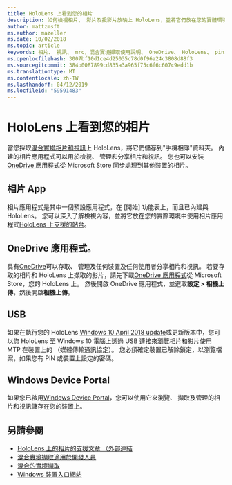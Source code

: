 ```yaml
---
title: HoloLens 上看到您的相片
description: 如何檢視相片、 影片及投影片放映上 HoloLens，並將它們放在您的實體環境。
author: mattzmsft
ms.author: mazeller
ms.date: 10/02/2018
ms.topic: article
keywords: 相片、 視訊、 mrc，混合實境擷取使用說明、 OneDrive、 HoloLens、 pin、 位置、 投影片
ms.openlocfilehash: 3007bf10d1ce4d25035c78d0f96a24c3808d88f3
ms.sourcegitcommit: 384b0087899cd835a3a965f75c6f6c607c9edd1b
ms.translationtype: MT
ms.contentlocale: zh-TW
ms.lasthandoff: 04/12/2019
ms.locfileid: "59591483"
---
```

# <a name="see-your-photos-on-hololens"></a>HoloLens 上看到您的相片

當您採取[混合實境相片和視訊](mixed-reality-capture.md)上 HoloLens，將它們儲存到"手機相簿"資料夾。 內建的相片應用程式可以用於檢視、 管理和分享相片和視訊。 您也可以安裝[OneDrive 應用程式](https://www.microsoft.com/p/onedrive/9wzdncrfj1p3)從 Microsoft Store 同步處理到其他裝置的相片。 

## <a name="photos-app"></a>相片 App

相片應用程式是其中一個預設應用程式，在 [開始] 功能表上，而且已內建與 HoloLens。 您可以深入了解檢視內容，並將它放在您的實際環境中使用相片應用程式[HoloLens 上支援的站台](https://support.microsoft.com/help/12648)。 

## <a name="onedrive-app"></a>OneDrive 應用程式。

具有[OneDrive](https://onedrive.live.com/)可以存取、 管理及任何裝置及任何使用者分享相片和視訊。 若要存取的相片和 HoloLens 上擷取的影片，請先下載[OneDrive 應用程式](https://www.microsoft.com/p/onedrive/9wzdncrfj1p3)從 Microsoft Store，您的 HoloLens 上。 然後開啟 OneDrive 應用程式，並選取**設定 > 相機上傳**，然後開啟**相機上傳**。

## <a name="usb"></a>USB 

如果在執行您的 HoloLens [Windows 10 April 2018 update](release-notes-april-2018.md)或更新版本中，您可以您 HoloLens 至 Windows 10 電腦上透過 USB 連接來瀏覽相片和影片使用 MTP 在裝置上的 （媒體傳輸通訊協定）。 您必須確定裝置已解除鎖定，以瀏覽檔案，如果您有 PIN 或裝置上設定的密碼。 

## <a name="windows-device-portal"></a>Windows Device Portal

如果您已啟用[Windows Device Portal](using-the-windows-device-portal.md#mixed-reality-capture)，您可以使用它來瀏覽、 擷取及管理的相片和視訊儲存在您的裝置上。

## <a name="see-also"></a>另請參閱

* [HoloLens 上的相片的支援文章 （外部連結](https://support.microsoft.com/help/12648)
* [混合實境擷取適用於開發人員](mixed-reality-capture-for-developers.md)
* [混合的實境擷取](mixed-reality-capture.md)
* [Windows 裝置入口網站](using-the-windows-device-portal.md)
